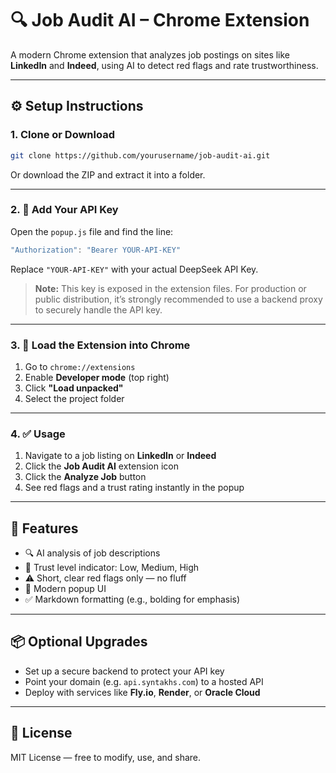 # 🔍 Job Audit AI – Chrome Extension

A modern Chrome extension that analyzes job postings on sites like **LinkedIn** and **Indeed**, using AI to detect red flags and rate trustworthiness.

---

## ⚙️ Setup Instructions

### 1. Clone or Download

```bash
git clone https://github.com/yourusername/job-audit-ai.git
```

Or download the ZIP and extract it into a folder.

---

### 2. 🔑 Add Your API Key

Open the `popup.js` file and find the line:

```js
"Authorization": "Bearer YOUR-API-KEY"
```

Replace `"YOUR-API-KEY"` with your actual DeepSeek API Key.

> **Note:** This key is exposed in the extension files. For production or public distribution, it’s strongly recommended to use a backend proxy to securely handle the API key.

---

### 3. 🚀 Load the Extension into Chrome

1. Go to `chrome://extensions`
2. Enable **Developer mode** (top right)
3. Click **"Load unpacked"**
4. Select the project folder

---

### 4. ✅ Usage

1. Navigate to a job listing on **LinkedIn** or **Indeed**
2. Click the **Job Audit AI** extension icon
3. Click the **Analyze Job** button
4. See red flags and a trust rating instantly in the popup

---

## 🧠 Features

- 🔍 AI analysis of job descriptions
- 🚦 Trust level indicator: Low, Medium, High
- ⚠️ Short, clear red flags only — no fluff
- 💄 Modern popup UI
- ✅ Markdown formatting (e.g., bolding for emphasis)

---

## 📦 Optional Upgrades

- Set up a secure backend to protect your API key
- Point your domain (e.g. `api.syntakhs.com`) to a hosted API
- Deploy with services like **Fly.io**, **Render**, or **Oracle Cloud**

---

## 📄 License

MIT License — free to modify, use, and share.
